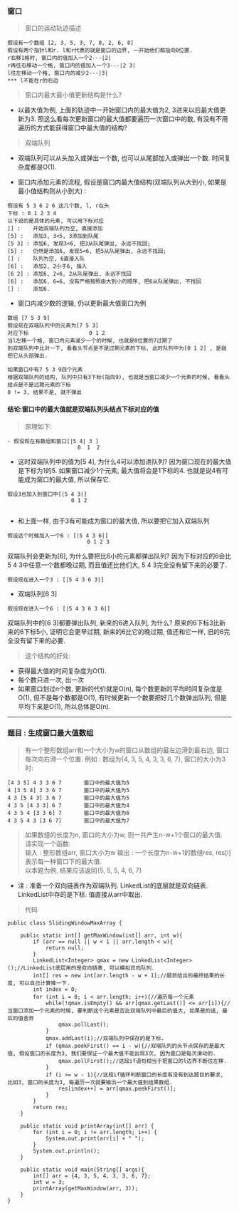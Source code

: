 ### 窗口
> 窗口的运动轨迹描述

```
假设有一个数组 [2, 3, 5, 3, 7, 8, 2, 6, 8]
假设有两个指针l和r. l和r代表的就是窗口的边界, 一开始他们都指向0位置. 
r右移1格时, 窗口内的值加入一个2---|2|
r再往右移动一个格, 窗口内的值加入一个3---|2 3|
l往左移动一个格, 窗口内的减少2---|3|
*** l不能在r的右边
```
> 窗口内最大最小值更新结构是什么?

- 以最大值为例, 上面的轨迹中一开始窗口内的最大值为2, 3进来以后最大值更新为3. 照这么看每次更新窗口的最大值都要遍历一次窗口中的数, 有没有不用遍历的方式能获得窗口中最大值的结构? 

> 双端队列

- 双端队列可以从头加入或弹出一个数, 也可以从尾部加入或弹出一个数. 时间复杂度都是O(1).

- 窗口内添加元素的流程, 假设是窗口内最大值结构(双端队列从大到小, 如果是最小值结构则从小到大) : 
```
假设有 5 3 6 2 6 这几个数, l, r在头
下标 : 0 1 2 3 4
以下说的是具体的元素, 可以用下标对应
[] :    开始双端队列为空, 直接添加
[5] :   添加3, 3<5, 3添加到队尾
[5 3] : 添加6, 发现3<6, 把3从队尾弹出, 永远不找回;
[5] :   仍然是添加6, 发现5<6, 把5从队尾弹出, 永远不找回; 
[] :    队列为空, 6直接入队
[6] :   添加2, 2小于6, 插入
[6 2] : 添加6, 2<6, 2从队尾弹出, 永远不找回
[6] :   添加6, 6=6, 没有严格按照由大到小的顺序, 把6从队尾弹出, 不找回
[] :    添加6.
```
- 窗口内减少数的逻辑, 仍以更新最大值窗口为例
```
数组 [7 5 3 9]
假设现在双端队列中的元素为[7 5 3]
对应下标                   0 1 2 
当l左移一个格, 窗口内元素减少一个的时候, 也就是0位置的7过期了
到双端队列中比对一下, 看看头节点是不是过期元素的下标, 此时队列中为[0 1 2] , 是就把它从头部弹出. 

如果窗口中有7 5 3 9四个元素
根据双端队列的结构, 队列中只有3下标(指向9), 也就是当窗口减少一个元素的时候, 看看头结点是不是过期元素的下标
0 != 3, 结果不是, 就不弹出
```

#### 结论:窗口中的最大值就是双端队列头结点下标对应的值

> 原理如下:

```
- 假设现在有数组和窗口[|5 4| 3 ]
                      0  1  2
```
- 这时双端队列中的值为[5 4], 为什么4可以添加进队列? 因为窗口现在的最大值是下标为1的5. 如果窗口减少1个元素, 最大值将会是1下标的4. 也就是说4有可能成为窗口的最大值, 所以保存它. 
```
假设3也加入到窗口中[|5 4 3|]
                    0 1 2 
                     
```
- 和上面一样, 由于3有可能成为窗口的最大值, 所以要把它加入双端队列
```
假设这个时候加入一个6 : [|5 4 3 6|]
                         0 1 2 3
```
双端队列会更新为[6], 为什么要把比6小的元素都弹出队列? 因为下标对应的6会比5 4 3中任意一个数都晚过期, 而且值还比他们大, 5 4 3完全没有留下来的必要了. 
```
假设现在进入一个3 : [|5 4 3 6 3|]
```
- 双端队列[6 3]
```
假设现在进入一个6 : [|5 4 3 6 3 6|]
```
双端队列中的[6 3]都要弹出队列, 新来的6进入队列, 为什么? 原来的6下标3比新来的6下标5小, 证明它会更早过期, 新来的6比它的晚过期, 值还和它一样, 旧的6完全没有留下来的必要. 

> 这个结构的好处:

- 获得最大值的时间复杂度为O(1).
- 每个数只进一次, 出一次
- 如果窗口划过n个数, 更新的代价就是O(n), 每个数更新的平均时间复杂度是O(1), 但不是每个数都是O(1), 有时候更新一个数要把好几个数弹出队列, 但是平均下来是O(1), 所以总体是O(n).

---
### 题目 : 生成窗口最大值数组
> 有一个整形数组arr和一个大小为w的窗口从数组的最左边滑到最右边, 窗口每次向右滑一个位置. 
例如 : 数组为{4, 3, 5, 4, 3, 3, 6, 7}, 窗口的大小为3时:

```
[4 3 5] 4 3 3 6 7       窗口中的最大值为5
4 [3 5 4] 3 3 6 7       窗口中的最大值为5
4 3 [5 4 3] 3 6 7       窗口中的最大值为5
4 3 5 [4 3 3] 6 7       窗口中的最大值为4
4 3 5 4 [3 3 6] 7       窗口中的最大值为6
4 3 5 4 3 [3 6 7]       窗口中的最大值为7
```
> 如果数组的长度为n, 窗口的大小为w, 则一共产生n-w+1个窗口的最大值.   
请实现一个函数:  
输入 : 整形数组arr, 窗口大小为w
输出 : 一个长度为n-w+1的数组res, res[i]表示每一种窗口下的最大值.   
以本题为例, 结果应该返回{5, 5, 5, 4, 6, 7}

- 注 : 准备一个双向链表作为双端队列. LinkedList的底层就是双向链表. LinkedList中存的是下标. 值直接从arr中取出. 

> 代码

```
public class SlidingWindowMaxArray {

    public static int[] getMaxWindow(int[] arr, int w){
        if (arr == null || w < 1 || arr.length < w){
            return null;
        }
        LinkedList<Integer> qmax = new LinkedList<Integer>();//LinkedList底层用的是双向链表, 可以模拟双向队列.
        int[] res = new int[arr.length - w + 1];//题目给出的最终结果的长度, 可以自己计算推一下.
        int index = 0;
        for (int i = 0; i < arr.length; i++){//遍历每一个元素
            while(!qmax.isEmpty() && arr[qmax.getLast()] <= arr[i]){//当窗口添加一个元素的时候, 要判断这个元素是否比双端队列中最后的值大, 如果是的话, 最后的值舍弃
                qmax.pollLast();
            }
            qmax.addLast(i);//双端队列中保存的是下标.
            if (qmax.peekFirst() == i - w){//双端队列的头节点保存的是最大值, 假设窗口的长度为3, 我们要保证一个最大值不能出现3次, 因为窗口是每次滑动的.
                qmax.pollFirst();//这段if语句相当于把窗口的l边界不断往左移.
            }
            if (i >= w - 1){//这段if循环判断窗口的长度有没有到达题目的要求, 比如3, 窗口的长度为3, 每遍历一次就要输出一个最大值到结果数组.
                res[index++] = arr[qmax.peekFirst()];
            }
        }
        return res;
    }

    public static void printArray(int[] arr) {
        for (int i = 0; i != arr.length; i++) {
            System.out.print(arr[i] + " ");
        }
        System.out.println();
    }

    public static void main(String[] args){
        int[] arr = {4, 3, 5, 4, 3, 3, 6, 7};
        int w = 3;
        printArray(getMaxWindow(arr, 3));
    }
}
```
